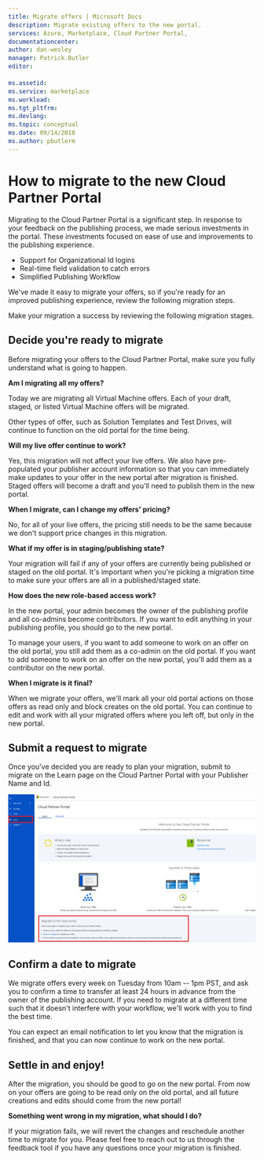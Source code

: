 ```yaml
---
title: Migrate offers | Microsoft Docs
description: Migrate existing offers to the new portal.
services: Azure, Marketplace, Cloud Partner Portal, 
documentationcenter:
author: dan-wesley
manager: Patrick.Butler  
editor:

ms.assetid: 
ms.service: marketplace
ms.workload: 
ms.tgt_pltfrm: 
ms.devlang: 
ms.topic: conceptual
ms.date: 09/14/2018
ms.author: pbutlerm
---
```



# How to migrate to the new Cloud Partner Portal

Migrating to the Cloud Partner Portal is a significant step. In response to your feedback on the publishing process, we made serious investments in the portal. These investments focused on ease of use and improvements to the publishing experience. 

-   Support for Organizational Id logins
-   Real-time field validation to catch errors
-   Simplified Publishing Workflow

We've made it easy to migrate your offers, so if you're ready for an improved publishing experience, review the following migration steps.

Make your migration a success by reviewing the following migration stages.



## Decide you're ready to migrate

Before migrating your offers to the Cloud Partner Portal, make sure you fully understand what is going to happen.

**Am I migrating all my offers?**

Today we are migrating all Virtual Machine offers. Each
of your draft, staged, or listed Virtual Machine offers will be migrated.

Other types of offer, such as Solution Templates and Test Drives, will continue to function on the old portal for the time being.

**Will my live offer continue to work?**

Yes, this migration will not affect your live offers. We also have pre-populated your publisher account information so that you can immediately make updates to your offer in the new portal after migration is finished. Staged offers will become a draft and you'll need to
publish them in the new portal.

**When I migrate, can I change my offers' pricing?**

No, for all of your live offers, the pricing still needs to be the same because we don't support price changes in this migration.

**What if my offer is in staging/publishing state?**

Your migration will fail if any of your offers are currently being published or staged on the old portal. It's important when you're picking a migration time to make sure your offers are all in a published/staged state.

**How does the new role-based access work?**

In the new portal, your admin becomes the owner of the publishing profile and all co-admins become contributors. If you want to edit anything in your publishing profile, you should go to the new portal.

To manage your users, if you want to add someone to work on an offer on the old portal, you still add them as a co-admin on the old portal. If you want to add someone to work on an offer on the new portal, you'll add them as a contributor on the new portal.

**When I migrate is it final?**

When we migrate your offers, we'll mark all your old portal actions on those offers as read only and block creates on the old portal. You can continue to edit and work with all your migrated offers where you left off, but only in the new portal.

## Submit a request to migrate

Once you've decided you are ready to plan your migration, submit to migrate on the Learn page on the Cloud Partner Portal with your Publisher Name and Id.

![Publishing flow process diagram](./media/cloud-partner-portal-how-to-migrate-to-the-new-cloud-partner-portal/migrate.png)

## Confirm a date to migrate

We migrate offers every week on Tuesday from 10am -- 1pm PST, and ask you to confirm a time to transfer at least 24 hours in advance from the owner of the publishing account. If you need to migrate at a different time such that it doesn't interfere with your workflow, we'll work with you
to find the best time.

You can expect an email notification to let you know that the migration is finished, and that you can now continue to work on the new portal.

## Settle in and enjoy!

After the migration, you should be good to go on the new portal. From now on your offers are going to be read only on the old portal, and all future creations and edits should come from the new portal!

**Something went wrong in my migration, what should I do?**
 
If your migration fails, we will revert the changes and reschedule another time to migrate for you. Please feel free to reach out to us through the feedback tool if you have any questions once your migration is finished.
